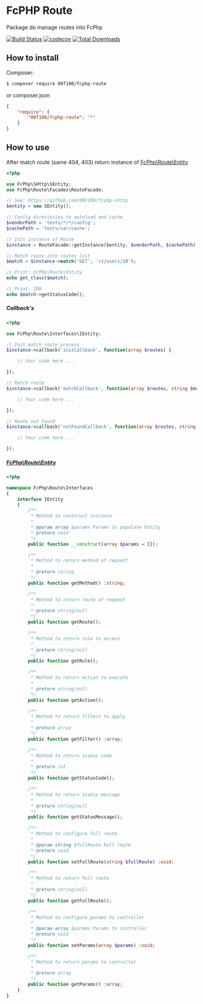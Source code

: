 # FcPHP Route

Package do manage routes into FcPhp

[![Build Status](https://travis-ci.org/00F100/fcphp-route.svg?branch=master)](https://travis-ci.org/00F100/fcphp-route) [![codecov](https://codecov.io/gh/00F100/fcphp-route/branch/master/graph/badge.svg)](https://codecov.io/gh/00F100/fcphp-route) [![Total Downloads](https://poser.pugx.org/00F100/fcphp-route/downloads)](https://packagist.org/packages/00F100/fcphp-route)

## How to install

Composer:
```sh
$ composer require 00f100/fcphp-route
```

or composer.json
```json
{
    "require": {
        "00f100/fcphp-route": "*"
    }
}
```

## How to use

After match route (same 404, 403) return instance of [FcPhp\Route\Entity](https://github.com/00F100/fcphp-route/blob/master/src/Interfaces/IEntity.php)

```php
<?php

use FcPhp\SHttp\SEntity;
use FcPhp\Route\Facades\RouteFacade;

// See: https://github.com/00F100/fcphp-shttp
$entity = new SEntity();

// Config directories to autoload and cache
$vendorPath = 'tests/*/*/config';
$cachePath = 'tests/var/cache';

// Init instance of Route
$instance = RouteFacade::getInstance($entity, $vendorPath, $cachePath);

// Match route into routes list
$match = $instance->match('GET', 'v1/users/10');

// Print: FcPhp\Route\Entity
echo get_class($match);

// Print: 200
echo $match->getStatusCode();
```

##### Callback's

```php
<?php

use FcPhp\Route\Interfaces\IEntity;

// Init match route process
$instance->callback('initCallback', function(array $routes) {

    // Your code here ...

});

// Match route
$instance->callback('matchCallback', function(array $routes, string $method, string $route, array $entity, IEntity $routeEntity) {

    // Your code here ...

});

// Route not found
$instance->callback('notFoundCallback', function(array $routes, string $method, string $route, array $entity = [], IEntity $routeEntity = null) {

    // Your code here ...

});
```

##### [FcPhp\Route\Entity](https://github.com/00F100/fcphp-route/blob/master/src/Interfaces/IEntity.php)

```php
<?php

namespace FcPhp\Route\Interfaces
{
    interface IEntity
    {
        /**
         * Method to construct instance
         *
         * @param array $params Params to populate Entity
         * @return void
         */
        public function __construct(array $params = []);

        /**
         * Method to return method of request
         *
         * @return string
         */
        public function getMethod() :string;

        /**
         * Method to return route of request
         *
         * @return string|null
         */
        public function getRoute();

        /**
         * Method to return rule to access
         *
         * @return string|null
         */
        public function getRule();

        /**
         * Method to return action to execute
         *
         * @return string|null
         */
        public function getAction();

        /**
         * Method to return filters to apply
         *
         * @return array
         */
        public function getFilter() :array;

        /**
         * Method to return status code
         *
         * @return int
         */
        public function getStatusCode();

        /**
         * Method to return status message
         *
         * @return string|null
         */
        public function getStatusMessage();

        /**
         * Method to configure full route
         *
         * @param string $fullRoute Full route
         * @return void
         */
        public function setFullRoute(string $fullRoute) :void;

        /**
         * Method to return full route
         *
         * @return string|null
         */
        public function getFullRoute();

        /**
         * Method to configure params to controller
         *
         * @param array $params Params to controller
         * @return void
         */
        public function setParams(array $params) :void;

        /**
         * Method to return params to controller
         *
         * @return array
         */
        public function getParams() :array;
    }
}
```